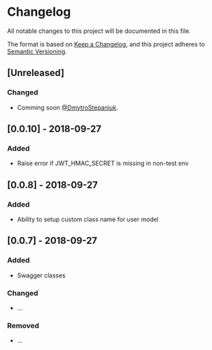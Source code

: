 # Changelog
All notable changes to this project will be documented in this file.

The format is based on [Keep a Changelog](https://keepachangelog.com/en/1.0.0/),
and this project adheres to [Semantic Versioning](https://semver.org/spec/v2.0.0.html).

## [Unreleased]
### Changed
- Comming soon [@DmytroStepaniuk](https://github.com/DmytroStepaniuk).

## [0.0.10] - 2018-09-27
### Added
- Raise error if JWT_HMAC_SECRET is missing in non-test env


## [0.0.8] - 2018-09-27
### Added
- Ability to setup custom class name for user model

## [0.0.7] - 2018-09-27
### Added
- Swagger classes

### Changed
- ...

### Removed
- ...
